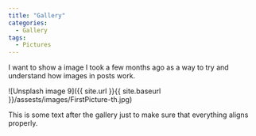 ```yaml
---
title: "Gallery"
categories:
  - Gallery
tags:
  - Pictures
---
```


I want to show a image I took a few months ago as a way to try and understand how images in posts work.


![Unsplash image 9]({{ site.url }}{{ site.baseurl }}/assests/images/FirstPicture-th.jpg)

This is some text after the gallery just to make sure that everything aligns properly.